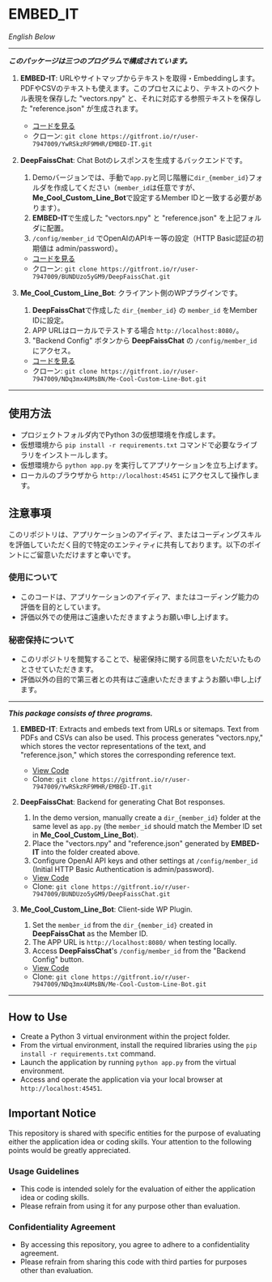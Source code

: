 # EMBED_IT

*English Below*

---

***このパッケージは三つのプログラムで構成されています。***

1. **EMBED-IT**: URLやサイトマップからテキストを取得・Embeddingします。PDFやCSVのテキストも使えます。このプロセスにより、テキストのベクトル表現を保存した "vectors.npy" と、それに対応する参照テキストを保存した "reference.json" が生成されます。
   - [コードを見る](https://gitfront.io/r/user-7947009/YwRSkzRF9MHR/EMBED-IT/)
   - クローン: `git clone https://gitfront.io/r/user-7947009/YwRSkzRF9MHR/EMBED-IT.git`

2. **DeepFaissChat**: Chat Botのレスポンスを生成するバックエンドです。
   1. Demoバージョンでは、手動で`app.py`と同じ階層に`dir_{member_id}`フォルダを作成してください（`member_id`は任意ですが、**Me_Cool_Custom_Line_Bot**で設定するMember IDと一致する必要があります）。
   2. **EMBED-IT**で生成した "vectors.npy" と "reference.json" を上記フォルダに配置。
   3. `/config/member_id` でOpenAIのAPIキー等の設定（HTTP Basic認証の初期値は admin/password）。
   - [コードを見る](https://gitfront.io/r/user-7947009/BUNDUzo5yGM9/DeepFaissChat/)
   - クローン: `git clone https://gitfront.io/r/user-7947009/BUNDUzo5yGM9/DeepFaissChat.git`

3. **Me_Cool_Custom_Line_Bot**: クライアント側のWPプラグインです。
   1. **DeepFaissChat**で作成した `dir_{member_id}` の `member_id` をMember IDに設定。
   2. APP URLはローカルでテストする場合 `http://localhost:8080/`。
   3. "Backend Config" ボタンから **DeepFaissChat** の `/config/member_id` にアクセス。
   - [コードを見る](https://gitfront.io/r/user-7947009/NDq3mx4UMsBN/Me-Cool-Custom-Line-Bot/)
   - クローン: `git clone https://gitfront.io/r/user-7947009/NDq3mx4UMsBN/Me-Cool-Custom-Line-Bot.git`

---

## 使用方法

- プロジェクトフォルダ内でPython 3の仮想環境を作成します。
- 仮想環境から `pip install -r requirements.txt` コマンドで必要なライブラリをインストールします。
- 仮想環境から `python app.py` を実行してアプリケーションを立ち上げます。
- ローカルのブラウザから `http://localhost:45451` にアクセスして操作します。

## 注意事項

このリポジトリは、アプリケーションのアイディア、またはコーディングスキルを評価していただく目的で特定のエンティティに共有しております。以下のポイントにご留意いただけますと幸いです。

### 使用について

- このコードは、アプリケーションのアイディア、またはコーディング能力の評価を目的としています。
- 評価以外での使用はご遠慮いただきますようお願い申し上げます。

### 秘密保持について

- このリポジトリを閲覧することで、秘密保持に関する同意をいただいたものとさせていただきます。
- 評価以外の目的で第三者との共有はご遠慮いただきますようお願い申し上げます。

---

***This package consists of three programs.***

1. **EMBED-IT**: Extracts and embeds text from URLs or sitemaps. Text from PDFs and CSVs can also be used. This process generates "vectors.npy," which stores the vector representations of the text, and "reference.json," which stores the corresponding reference text.
   - [View Code](https://gitfront.io/r/user-7947009/YwRSkzRF9MHR/EMBED-IT/)
   - Clone: `git clone https://gitfront.io/r/user-7947009/YwRSkzRF9MHR/EMBED-IT.git`

2. **DeepFaissChat**: Backend for generating Chat Bot responses.
   1. In the demo version, manually create a `dir_{member_id}` folder at the same level as `app.py` (the `member_id` should match the Member ID set in **Me_Cool_Custom_Line_Bot**).
   2. Place the "vectors.npy" and "reference.json" generated by **EMBED-IT** into the folder created above.
   3. Configure OpenAI API keys and other settings at `/config/member_id` (Initial HTTP Basic Authentication is admin/password).
   - [View Code](https://gitfront.io/r/user-7947009/BUNDUzo5yGM9/DeepFaissChat/)
   - Clone: `git clone https://gitfront.io/r/user-7947009/BUNDUzo5yGM9/DeepFaissChat.git`

3. **Me_Cool_Custom_Line_Bot**: Client-side WP Plugin.
   1. Set the `member_id` from the `dir_{member_id}` created in **DeepFaissChat** as the Member ID.
   2. The APP URL is `http://localhost:8080/` when testing locally.
   3. Access **DeepFaissChat**'s `/config/member_id` from the "Backend Config" button.
   - [View Code](https://gitfront.io/r/user-7947009/NDq3mx4UMsBN/Me-Cool-Custom-Line-Bot/)
   - Clone: `git clone https://gitfront.io/r/user-7947009/NDq3mx4UMsBN/Me-Cool-Custom-Line-Bot.git`

---

## How to Use

- Create a Python 3 virtual environment within the project folder.
- From the virtual environment, install the required libraries using the `pip install -r requirements.txt` command.
- Launch the application by running `python app.py` from the virtual environment.
- Access and operate the application via your local browser at `http://localhost:45451`.

## Important Notice

This repository is shared with specific entities for the purpose of evaluating either the application idea or coding skills. Your attention to the following points would be greatly appreciated.

### Usage Guidelines

- This code is intended solely for the evaluation of either the application idea or coding skills.
- Please refrain from using it for any purpose other than evaluation.

### Confidentiality Agreement

- By accessing this repository, you agree to adhere to a confidentiality agreement.
- Please refrain from sharing this code with third parties for purposes other than evaluation.
